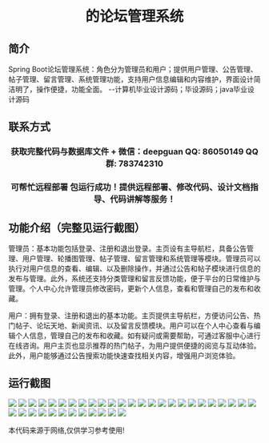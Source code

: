 <p><h1 align="center">的论坛管理系统</h1></p>

## 简介
Spring Boot论坛管理系统：角色分为管理员和用户；提供用户管理、公告管理、帖子管理、留言管理、系统管理功能，支持用户信息编辑和内容维护，界面设计简洁明了，操作便捷，功能全面。    --计算机毕业设计源码；毕设源码；java毕业设计源码


## 联系方式
<p><h3 align="center">获取完整代码与数据库文件 + 微信：deepguan QQ: 86050149 QQ群: 783742310</h3></p>
<p><h3 align="center">可帮忙远程部署 包运行成功！提供远程部署、修改代码、设计文档指导、代码讲解等服务！</h3></p>

## 功能介绍（完整见运行截图）
管理员：基本功能包括登录、注册和退出登录。主页设有主导航栏，具备公告管理、用户管理、轮播图管理、帖子管理、留言管理和系统管理等模块。管理员可以执行对用户信息的查看、编辑、以及删除操作，并通过公告和帖子模块进行信息的发布与管理。此外，系统还支持分类管理和留言反馈功能，便于平台的日常维护与管理。个人中心允许管理员修改密码，更新个人信息，查看和管理自己的发布和收藏。

用户：拥有登录、注册和退出的基本功能。主页提供主导航栏，方便访问公告、热门帖子、论坛天地、新闻资讯、以及留言反馈模块。用户可以在个人中心查看与编辑个人信息，管理自己的发布和收藏。如有疑问或需要帮助，可通过客服中心进行在线咨询。用户主页也显示推荐的热门帖子，为用户提供便捷的阅览与互动体验。此外，用户能够通过公告搜索功能快速查找相关内容，增强用户浏览体验。


## 运行截图
![](https://bs-1329754181.cos.ap-shanghai.myqcloud.com/spring/ForumManagementSystem/img/001.jpg)
![](https://bs-1329754181.cos.ap-shanghai.myqcloud.com/spring/ForumManagementSystem/img/002.jpg)
![](https://bs-1329754181.cos.ap-shanghai.myqcloud.com/spring/ForumManagementSystem/img/003.jpg)
![](https://bs-1329754181.cos.ap-shanghai.myqcloud.com/spring/ForumManagementSystem/img/004.jpg)
![](https://bs-1329754181.cos.ap-shanghai.myqcloud.com/spring/ForumManagementSystem/img/005.jpg)
![](https://bs-1329754181.cos.ap-shanghai.myqcloud.com/spring/ForumManagementSystem/img/006.jpg)
![](https://bs-1329754181.cos.ap-shanghai.myqcloud.com/spring/ForumManagementSystem/img/007.jpg)
![](https://bs-1329754181.cos.ap-shanghai.myqcloud.com/spring/ForumManagementSystem/img/008.jpg)
![](https://bs-1329754181.cos.ap-shanghai.myqcloud.com/spring/ForumManagementSystem/img/009.jpg)
![](https://bs-1329754181.cos.ap-shanghai.myqcloud.com/spring/ForumManagementSystem/img/010.jpg)
![](https://bs-1329754181.cos.ap-shanghai.myqcloud.com/spring/ForumManagementSystem/img/011.jpg)
![](https://bs-1329754181.cos.ap-shanghai.myqcloud.com/spring/ForumManagementSystem/img/012.jpg)
![](https://bs-1329754181.cos.ap-shanghai.myqcloud.com/spring/ForumManagementSystem/img/013.jpg)
![](https://bs-1329754181.cos.ap-shanghai.myqcloud.com/spring/ForumManagementSystem/img/014.jpg)
![](https://bs-1329754181.cos.ap-shanghai.myqcloud.com/spring/ForumManagementSystem/img/015.jpg)
![](https://bs-1329754181.cos.ap-shanghai.myqcloud.com/spring/ForumManagementSystem/img/016.jpg)
![](https://bs-1329754181.cos.ap-shanghai.myqcloud.com/spring/ForumManagementSystem/img/017.jpg)
![](https://bs-1329754181.cos.ap-shanghai.myqcloud.com/spring/ForumManagementSystem/img/018.jpg)
![](https://bs-1329754181.cos.ap-shanghai.myqcloud.com/spring/ForumManagementSystem/img/019.jpg)
![](https://bs-1329754181.cos.ap-shanghai.myqcloud.com/spring/ForumManagementSystem/img/020.jpg)
![](https://bs-1329754181.cos.ap-shanghai.myqcloud.com/spring/ForumManagementSystem/img/021.jpg)
![](https://bs-1329754181.cos.ap-shanghai.myqcloud.com/spring/ForumManagementSystem/img/022.jpg)
![](https://bs-1329754181.cos.ap-shanghai.myqcloud.com/spring/ForumManagementSystem/img/023.jpg)
![](https://bs-1329754181.cos.ap-shanghai.myqcloud.com/spring/ForumManagementSystem/img/024.jpg)
![](https://bs-1329754181.cos.ap-shanghai.myqcloud.com/spring/ForumManagementSystem/img/025.jpg)
![](https://bs-1329754181.cos.ap-shanghai.myqcloud.com/spring/ForumManagementSystem/img/026.jpg)
![](https://bs-1329754181.cos.ap-shanghai.myqcloud.com/spring/ForumManagementSystem/img/027.jpg)
![](https://bs-1329754181.cos.ap-shanghai.myqcloud.com/spring/ForumManagementSystem/img/028.jpg)
![](https://bs-1329754181.cos.ap-shanghai.myqcloud.com/spring/ForumManagementSystem/img/029.jpg)
![](https://bs-1329754181.cos.ap-shanghai.myqcloud.com/spring/ForumManagementSystem/img/030.jpg)
![](https://bs-1329754181.cos.ap-shanghai.myqcloud.com/spring/ForumManagementSystem/img/031.jpg)
![](https://bs-1329754181.cos.ap-shanghai.myqcloud.com/spring/ForumManagementSystem/img/032.jpg)
![](https://bs-1329754181.cos.ap-shanghai.myqcloud.com/spring/ForumManagementSystem/img/033.jpg)
![](https://bs-1329754181.cos.ap-shanghai.myqcloud.com/spring/ForumManagementSystem/img/034.jpg)
![](https://bs-1329754181.cos.ap-shanghai.myqcloud.com/spring/ForumManagementSystem/img/035.jpg)
![](https://bs-1329754181.cos.ap-shanghai.myqcloud.com/spring/ForumManagementSystem/img/036.jpg)
![](https://bs-1329754181.cos.ap-shanghai.myqcloud.com/spring/ForumManagementSystem/img/037.jpg)

<p>本代码来源于网络,仅供学习参考使用!</p>
